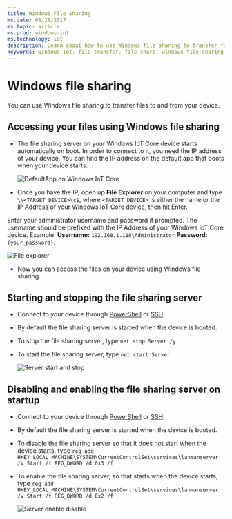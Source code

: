 ```yaml
---
title: Windows File Sharing
ms.date: 08/28/2017
ms.topic: article
ms.prod: windows-iot
ms.technology: iot
description: Learn about how to use Windows file sharing to transfer files to and from your device.
keywords: windows iot, file transfer, file share, windows file sharing
---
```


# Windows file sharing

You can use Windows file sharing to transfer files to and from your device.

## Accessing your files using Windows file sharing
* The file sharing server on your Windows IoT Core device starts automatically on boot.  In order to connect to it, you need the IP address of your device.  You can find the IP address on the default app that boots when your device starts.

    ![DefaultApp on Windows IoT Core](../media/WindowsFileSharing/DefaultApp.png)
    
* Once you have the IP, open up **File Explorer** on your computer and type `\\<TARGET_DEVICE>\c$`, where `<TARGET_DEVICE>` is either the name or the IP Address of your Windows IoT Core device, then hit Enter.  

Enter your administrator username and password if prompted. The username should be prefixed with the IP Address of your Windows IoT Core device. Example: **Username:** `192.168.1.118\Administrator`  **Password:** `{your_password}`.

![File explorer](../media/WindowsFileSharing/smb_file_explorer.png)

* Now you can access the files on your device using Windows file sharing.

## Starting and stopping the file sharing server
* Connect to your device through [PowerShell](../connect-your-device/powershell.md) or [SSH](../connect-your-device/ssh.md).
* By default the file sharing  server is started when the device is booted.
* To stop the file sharing  server, type `net stop Server /y`
* To start the file sharing  server, type `net start Server`

    ![Server start and stop](../media/WindowsFileSharing/smb_start_stop.png)
    
## Disabling and enabling the file sharing server on startup
* Connect to your device through [PowerShell](../connect-your-device/powershell.md) or [SSH](../connect-your-device/ssh.md).
* By default the file sharing  server is started when the device is booted.
* To disable the file sharing  server so that it does not start when the device starts, type `reg add HKEY_LOCAL_MACHINE\SYSTEM\CurrentControlSet\services\lanmanserver /v Start /t REG_DWORD /d 0x3 /f`
* To enable the file sharing server, so that starts when the device starts, type `reg add HKEY_LOCAL_MACHINE\SYSTEM\CurrentControlSet\services\lanmanserver /v Start /t REG_DWORD /d 0x2 /f`

    ![Server enable disable](../media/WindowsFileSharing/smb_enable_disable.png)

